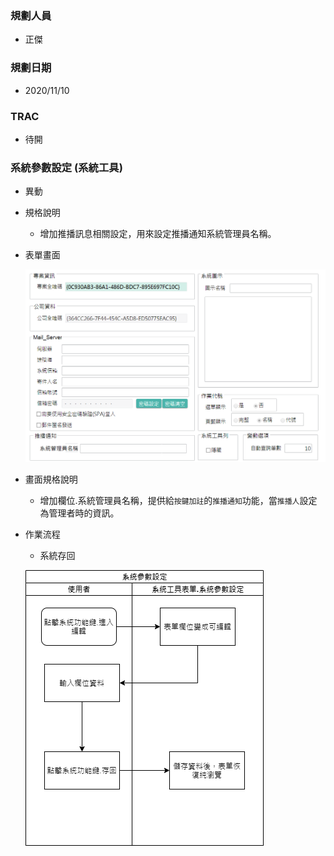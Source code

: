 ### <div id="user">規劃人員</div>
* 正傑

### <div id="updatedate">規劃日期</div>
* 2020/11/10

### <div id="trac">TRAC</div>
* 待開

### <div id="sitemanage_2">系統參數設定 <path>(系統工具)</path></div>
* 異動
* 規格說明
    * 增加推播訊息相關設定，用來設定推播通知系統管理員名稱。
* 表單畫面

    ![Alt utl_sysparam](./img/utl_sysparam_view.png)   
* 畫面規格說明
    * 增加欄位.系統管理員名稱，提供給`按鍵加註`的`推播通知`功能，當`推播人`設定為管理者時的資訊。

* 作業流程
    * 系統存回

    ![Alt utl_sysparam_sa1](./img/utl_sysparam_sa1.png)